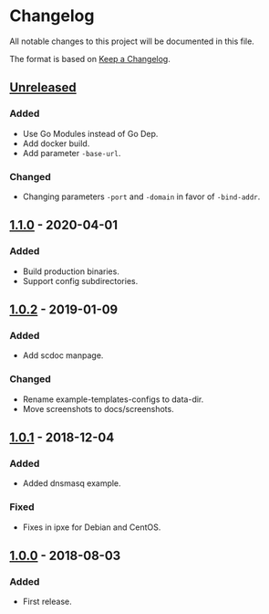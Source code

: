 # Changelog
All notable changes to this project will be documented in this file.

The format is based on [Keep a Changelog](https://keepachangelog.com/en/1.0.0/).

## [Unreleased]
### Added
- Use Go Modules instead of Go Dep.
- Add docker build.
- Add parameter `-base-url`.

### Changed
- Changing parameters `-port` and `-domain` in favor of `-bind-addr`.

## [1.1.0] - 2020-04-01
### Added
- Build production binaries.
- Support config subdirectories.

## [1.0.2] - 2019-01-09
### Added
- Add scdoc manpage.

### Changed
- Rename example-templates-configs to data-dir.
- Move screenshots to docs/screenshots.

## [1.0.1] - 2018-12-04
### Added
- Added dnsmasq example.

### Fixed
- Fixes in ipxe for Debian and CentOS.

## [1.0.0] - 2018-08-03
### Added
- First release.

[Unreleased]: https://github.com/thousandeyes/shoelaces/compare/v1.1.0...HEAD
[1.1.0]: https://github.com/thousandeyes/shoelaces/compare/v1.0.2...v1.1.0
[1.0.2]: https://github.com/thousandeyes/shoelaces/compare/v1.0.1...v1.0.2
[1.0.1]: https://github.com/thousandeyes/shoelaces/compare/v1.0.0...v1.0.1
[1.0.0]: https://github.com/thousandeyes/shoelaces/tree/v1.0.0
